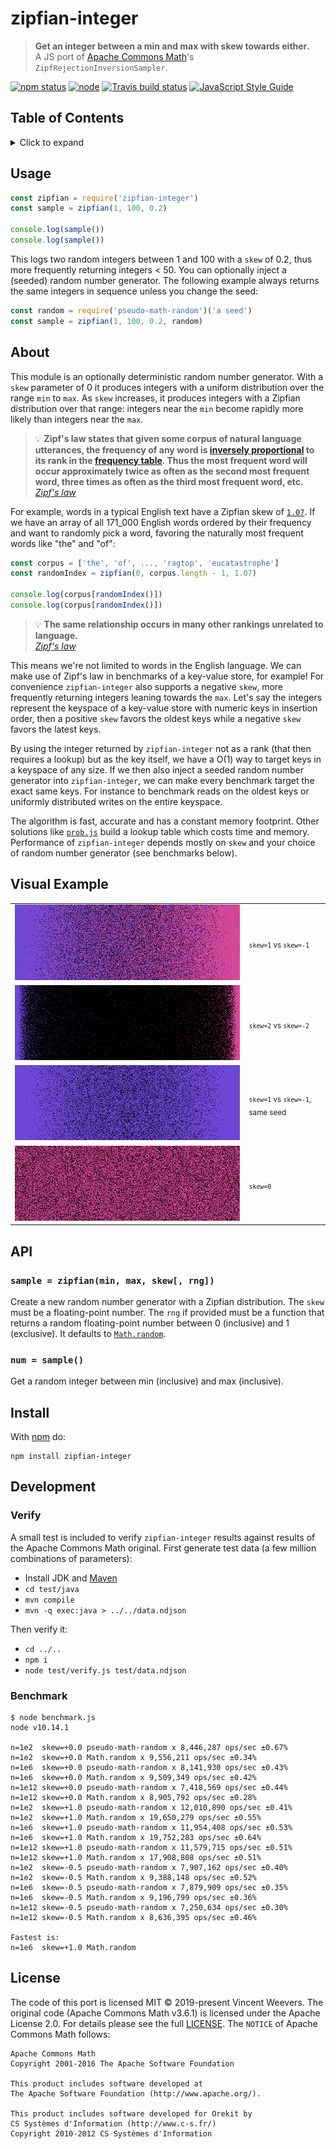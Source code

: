 # zipfian-integer

> **Get an integer between a min and max with skew towards either.**  
> A JS port of [Apache Commons Math](http://commons.apache.org/math/)'s `ZipfRejectionInversionSampler`.

[![npm status](http://img.shields.io/npm/v/zipfian-integer.svg)](https://www.npmjs.org/package/zipfian-integer)
[![node](https://img.shields.io/node/v/zipfian-integer.svg)](https://www.npmjs.org/package/zipfian-integer)
[![Travis build status](https://img.shields.io/travis/vweevers/zipfian-integer.svg?label=travis)](http://travis-ci.org/vweevers/zipfian-integer)
[![JavaScript Style Guide](https://img.shields.io/badge/code_style-standard-brightgreen.svg)](https://standardjs.com)

## Table of Contents

<details><summary>Click to expand</summary>

- [Usage](#usage)
- [About](#about)
- [Visual Example](#visual-example)
- [API](#api)
- [Install](#install)
- [Development](#development)
- [License](#license)

</details>

## Usage

```js
const zipfian = require('zipfian-integer')
const sample = zipfian(1, 100, 0.2)

console.log(sample())
console.log(sample())
```

This logs two random integers between 1 and 100 with a `skew` of 0.2, thus more frequently returning integers &lt; 50. You can optionally inject a (seeded) random number generator. The following example always returns the same integers in sequence unless you change the seed:

```js
const random = require('pseudo-math-random')('a seed')
const sample = zipfian(1, 100, 0.2, random)
```

## About

This module is an optionally deterministic random number generator. With a `skew` parameter of 0 it produces integers with a uniform distribution over the range `min` to `max`. As `skew` increases, it produces integers with a Zipfian distribution over that range: integers near the `min` become rapidly more likely than integers near the `max`.

> :bulb: **Zipf's law states that given some corpus of natural language utterances, the frequency of any word is [inversely proportional](https://en.wikipedia.org/wiki/Inversely_proportional) to its rank in the [frequency table](https://en.wikipedia.org/wiki/Frequency_table). Thus the most frequent word will occur approximately twice as often as the second most frequent word, three times as often as the third most frequent word, etc.**  
> _[Zipf's law](https://en.wikipedia.org/wiki/Zipf%27s_law)_

For example, words in a typical English text have a Zipfian skew of [`1.07`](https://medium.com/@jasoncrease/zipf-54912d5651cc). If we have an array of all 171_000 English words ordered by their frequency and want to randomly pick a word, favoring the naturally most frequent words like "the" and "of":

```js
const corpus = ['the', 'of', ..., 'ragtop', 'eucatastrophe']
const randomIndex = zipfian(0, corpus.length - 1, 1.07)

console.log(corpus[randomIndex()])
console.log(corpus[randomIndex()])
```

> :bulb: **The same relationship occurs in many other rankings unrelated to language.**  
> _[Zipf's law](https://en.wikipedia.org/wiki/Zipf%27s_law)_

This means we're not limited to words in the English language. We can make use of Zipf's law in benchmarks of a key-value store, for example! For convenience `zipfian-integer` also supports a negative `skew`, more frequently returning integers leaning towards the `max`. Let's say the integers represent the keyspace of a key-value store with numeric keys in insertion order, then a positive `skew` favors the oldest keys while a negative `skew` favors the latest keys.

By using the integer returned by `zipfian-integer` not as a rank (that then requires a lookup) but as the key itself, we have a O(1) way to target keys in a keyspace of any size. If we then also inject a seeded random number generator into `zipfian-integer`, we can make every benchmark target the exact same keys. For instance to benchmark reads on the oldest keys or uniformly distributed writes on the entire keyspace.

The algorithm is fast, accurate and has a constant memory footprint. Other solutions like [`prob.js`](https://github.com/bramp/prob.js) build a lookup table which costs time and memory. Performance of `zipfian-integer` depends mostly on `skew` and your choice of random number generator (see benchmarks below).

## Visual Example

<table>
<tr>
  <td><img src="https://raw.githubusercontent.com/vweevers/zipfian-integer/7f2a2b874e3bc068b48952c4e698ad3d9463e8c7/img/1.png" /></td>
  <td><sub><code>skew=1</code> vs <code>skew=-1</code></sub></td>
</tr>
<tr>
  <td><img src="img/1b.png" /></td>
  <td><sub><code>skew=2</code> vs <code>skew=-2</code></sub></td>
</tr>
<tr>
  <td><img src="https://raw.githubusercontent.com/vweevers/zipfian-integer/7f2a2b874e3bc068b48952c4e698ad3d9463e8c7/img/2.png" /></td>
  <td><sub><code>skew=1</code> vs <code>skew=-1</code>, same seed</sub></td>
</tr>
<tr>
  <td><img src="https://raw.githubusercontent.com/vweevers/zipfian-integer/7f2a2b874e3bc068b48952c4e698ad3d9463e8c7/img/3.png" /></td>
  <td><sub><code>skew=0</code></sub></td>
</tr>
</table>

## API

### `sample = zipfian(min, max, skew[, rng])`

Create a new random number generator with a Zipfian distribution. The `skew` must be a floating-point number. The `rng` if provided must be a function that returns a random floating-point number between 0 (inclusive) and 1 (exclusive). It defaults to [`Math.random`](https://developer.mozilla.org/en-US/docs/Web/JavaScript/Reference/Global_Objects/Math/random).

### `num = sample()`

Get a random integer between min (inclusive) and max (inclusive).

## Install

With [npm](https://npmjs.org) do:

```
npm install zipfian-integer
```

## Development

### Verify

A small test is included to verify `zipfian-integer` results against results of the Apache Commons Math original. First generate test data (a few million combinations of parameters):

- Install JDK and [Maven](https://maven.apache.org/)
- `cd test/java`
- `mvn compile`
- `mvn -q exec:java > ../../data.ndjson`

Then verify it:

- `cd ../..`
- `npm i`
- `node test/verify.js test/data.ndjson`

### Benchmark

```
$ node benchmark.js
node v10.14.1

n=1e2  skew=+0.0 pseudo-math-random x 8,446,287 ops/sec ±0.67%
n=1e2  skew=+0.0 Math.random x 9,556,211 ops/sec ±0.34%
n=1e6  skew=+0.0 pseudo-math-random x 8,141,930 ops/sec ±0.43%
n=1e6  skew=+0.0 Math.random x 9,509,349 ops/sec ±0.42%
n=1e12 skew=+0.0 pseudo-math-random x 7,418,569 ops/sec ±0.44%
n=1e12 skew=+0.0 Math.random x 8,905,792 ops/sec ±0.28%
n=1e2  skew=+1.0 pseudo-math-random x 12,010,890 ops/sec ±0.41%
n=1e2  skew=+1.0 Math.random x 19,650,279 ops/sec ±0.55%
n=1e6  skew=+1.0 pseudo-math-random x 11,954,408 ops/sec ±0.53%
n=1e6  skew=+1.0 Math.random x 19,752,283 ops/sec ±0.64%
n=1e12 skew=+1.0 pseudo-math-random x 11,579,715 ops/sec ±0.51%
n=1e12 skew=+1.0 Math.random x 17,908,808 ops/sec ±0.51%
n=1e2  skew=-0.5 pseudo-math-random x 7,907,162 ops/sec ±0.40%
n=1e2  skew=-0.5 Math.random x 9,388,148 ops/sec ±0.52%
n=1e6  skew=-0.5 pseudo-math-random x 7,879,909 ops/sec ±0.35%
n=1e6  skew=-0.5 Math.random x 9,196,799 ops/sec ±0.36%
n=1e12 skew=-0.5 pseudo-math-random x 7,250,634 ops/sec ±0.30%
n=1e12 skew=-0.5 Math.random x 8,636,395 ops/sec ±0.46%

Fastest is:
n=1e6  skew=+1.0 Math.random
```

## License

The code of this port is licensed MIT © 2019-present Vincent Weevers. The original code (Apache Commons Math v3.6.1) is licensed under the Apache License 2.0. For details please see the full [LICENSE](LICENSE). The `NOTICE` of Apache Commons Math follows:

```
Apache Commons Math
Copyright 2001-2016 The Apache Software Foundation

This product includes software developed at
The Apache Software Foundation (http://www.apache.org/).

This product includes software developed for Orekit by
CS Systèmes d'Information (http://www.c-s.fr/)
Copyright 2010-2012 CS Systèmes d'Information
```

